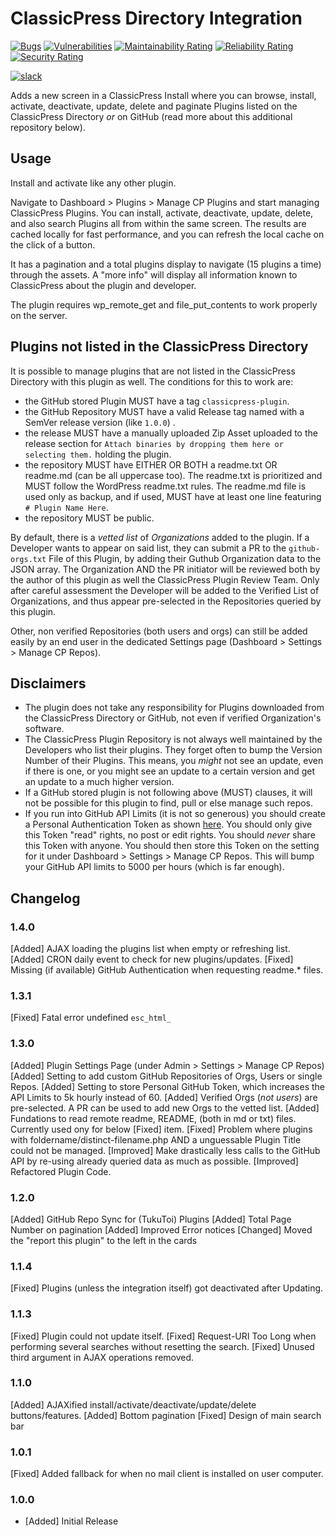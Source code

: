 # ClassicPress Directory Integration

[![Bugs](https://sonarcloud.io/api/project_badges/measure?project=TukuToi_tukutoi-cp-directory-integration&metric=bugs)](https://sonarcloud.io/summary/new_code?id=TukuToi_tukutoi-cp-directory-integration) [![Vulnerabilities](https://sonarcloud.io/api/project_badges/measure?project=TukuToi_tukutoi-cp-directory-integration&metric=vulnerabilities)](https://sonarcloud.io/summary/new_code?id=TukuToi_tukutoi-cp-directory-integration) [![Maintainability Rating](https://sonarcloud.io/api/project_badges/measure?project=TukuToi_tukutoi-cp-directory-integration&metric=sqale_rating)](https://sonarcloud.io/summary/new_code?id=TukuToi_tukutoi-cp-directory-integration) [![Reliability Rating](https://sonarcloud.io/api/project_badges/measure?project=TukuToi_tukutoi-cp-directory-integration&metric=reliability_rating)](https://sonarcloud.io/summary/new_code?id=TukuToi_tukutoi-cp-directory-integration) [![Security Rating](https://sonarcloud.io/api/project_badges/measure?project=TukuToi_tukutoi-cp-directory-integration&metric=security_rating)](https://sonarcloud.io/summary/new_code?id=TukuToi_tukutoi-cp-directory-integration)

[![slack](https://img.shields.io/badge/Community%20%26%20Support-grey?style=for-the-badge&logo=slack&logoColor=white&label=slack&labelColor=4A154B)](https://tukutoi.slack.com/join/shared_invite/zt-1b1x1844z-_~~4pikNzssevxwnx3BqCA#/shared-invite/email)

Adds a new screen in a ClassicPress Install where you can browse, install, activate, deactivate, update, delete and paginate Plugins listed on the ClassicPress Directory *or* on GitHub (read more about this additional repository below).

## Usage

Install and activate like any other plugin.

Navigate to Dashboard > Plugins > Manage CP Plugins and start managing ClassicPress Plugins. 
You can install, activate, deactivate, update, delete, and also search Plugins all from within the same screen.
The results are cached locally for fast performance, and you can refresh the local cache on the click of a button.

It has a pagination and a total plugins display to navigate (15 plugins a time) through the assets.
A "more info" will display all information known to ClassicPress about the plugin and developer.

The plugin requires wp_remote_get and file_put_contents to work properly on the server.

## Plugins not listed in the ClassicPress Directory

It is possible to manage plugins that are not listed in the ClassicPress Directory with this plugin as well.
The conditions for this to work are:
- the GitHub stored Plugin MUST have a tag `classicpress-plugin`.
- the GitHub Repository MUST have a valid Release tag named with a SemVer release version (like `1.0.0`) .
- the release MUST have a manually uploaded Zip Asset uploaded to the release section for `Attach binaries by dropping them here or selecting them.` holding the plugin.
- the repository MUST have EITHER OR BOTH a readme.txt OR readme.md (can be all uppercase too). The readme.txt is prioritized and MUST follow the WordPress readme.txt rules. The readme.md file is used only as backup, and if used, MUST have at least one line featuring `# Plugin Name Here`.
- the repository MUST be public.

By default, there is a _vetted list_ of _Organizations_ added to the plugin. If a Developer wants to appear on said list,
they can submit a PR to the `github-orgs.txt` File of this Plugin, by adding their Guthub Organization data to the JSON array.
The Organization AND the PR initiator will be reviewed both by the author of this plugin as well the ClassicPress Plugin Review Team.
Only after careful assessment the Developer will be added to the Verified List of Organizations, and thus appear pre-selected in the Repositories queried by this plugin.

Other, non verified Repositories (both users and orgs) can still be added easily by an end user in the dedicated Settings page (Dashboard > Settings > Manage CP Repos).

## Disclaimers
- The plugin does not take any responsibility for Plugins downloaded from the ClassicPress Directory or GitHub, not even if verified Organization's software.
- The ClassicPress Plugin Repository is not always well maintained by the Developers who list their plugins. They forget often to bump the Version Number of their Plugins. This means, you *might* not see an update, even if there is one, or you might see an update to a certain version and get an update to a much higher version. 
- If a GitHub stored plugin is not following above (MUST) clauses, it will not be possible for this plugin to find, pull or else manage such repos.
- If you run into GitHub API Limits (it is not so generous) you should create a Personal Authentication Token as shown [here](https://docs.github.com/en/enterprise-server@3.4/authentication/keeping-your-account-and-data-secure/creating-a-personal-access-token). You should only give this Token "read" rights, no post or edit rights. You should _never_ share this Token with anyone. You should then store this Token on the setting for it under Dashboard > Settings > Manage CP Repos. This will bump your GitHub API limits to 5000 per hours (which is far enough).

## Changelog

### 1.4.0
[Added] AJAX loading the plugins list when empty or refreshing list.
[Added] CRON daily event to check for new plugins/updates.
[Fixed] Missing (if available) GitHub Authentication when requesting readme.* files.

### 1.3.1 
[Fixed] Fatal error undefined `esc_html_`

### 1.3.0
[Added] Plugin Settings Page (under Admin > Settings > Manage CP Repos)
[Added] Setting to add custom GitHub Repositories of Orgs, Users or single Repos.
[Added] Setting to store Personal GitHub Token, which increases the API Limits to 5k hourly instead of 60.
[Added] Verified Orgs (_not users_) are pre-selected. A PR can be used to add new Orgs to the vetted list.
[Added] Fundations to read remote readme, README, (both in md or txt) files. Currently used ony for below [Fixed] item.
[Fixed] Problem where plugins with foldername/distinct-filename.php AND a unguessable Plugin Title could not be managed.
[Improved] Make drastically less calls to the GitHub API by re-using already queried data as much as possible.
[Improved] Refactored Plugin Code.

### 1.2.0
[Added] GitHub Repo Sync for (TukuToi) Plugins
[Added] Total Page Number on pagination
[Added] Improved Error notices
[Changed] Moved the "report this plugin" to the left in the cards

### 1.1.4
[Fixed] Plugins (unless the integration itself) got deactivated after Updating.

### 1.1.3
[Fixed] Plugin could not update itself.
[Fixed] Request-URI Too Long when performing several searches without resetting the search.
[Fixed] Unused third argument in AJAX operations removed.

### 1.1.0 
[Added] AJAXified install/activate/deactivate/update/delete buttons/features. 
[Added] Bottom pagination
[Fixed] Design of main search bar

### 1.0.1
[Fixed] Added fallback for when no mail client is installed on user computer.

### 1.0.0
* [Added] Initial Release